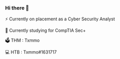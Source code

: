 ### Hi there 👋

⚡️ Currently on placement as a Cyber Security Analyst

🌱 Currently studying for CompTIA Sec+

🗳️ THM : Txmmo

💻 HTB : Txmmo#1631717

<!--
**Txmmo/txmmo** is a ✨ _special_ ✨ repository because its `README.md` (this file) appears on your GitHub profile.

Here are some ideas to get you started:

- 🔭 I’m currently working on ...
- 🌱 I’m currently learning ...
- 👯 I’m looking to collaborate on ...
- 🤔 I’m looking for help with ...
- 💬 Ask me about ...
- 📫 How to reach me: ...
- 😄 Pronouns: ...
- ⚡ Fun fact: ...
-->
